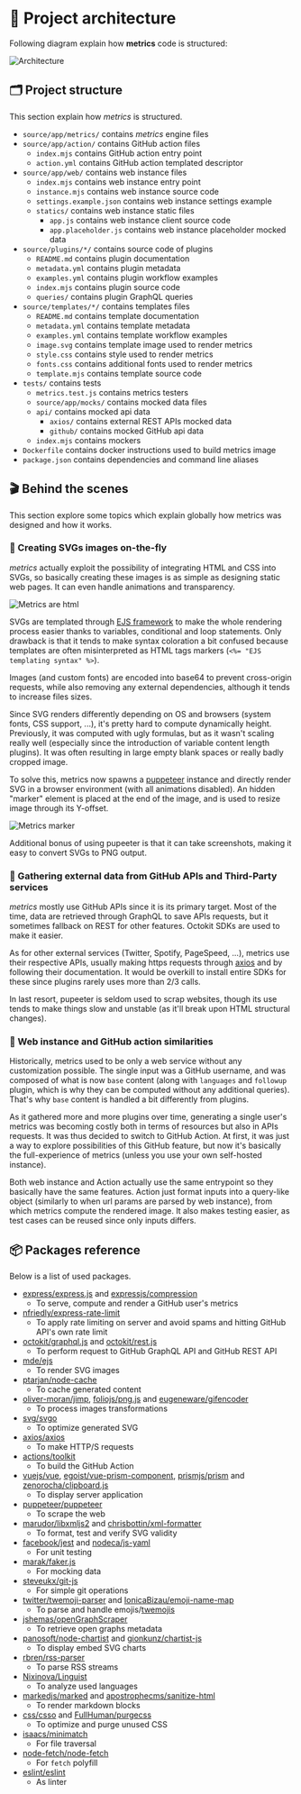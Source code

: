 # 📐 Project architecture

Following diagram explain how **metrics** code is structured:

![Architecture](/.github/architecture.svg)

## 🗂️ Project structure
This section explain how *metrics* is structured.

* `source/app/metrics/` contains *metrics* engine files
* `source/app/action/` contains GitHub action files
  * `index.mjs` contains GitHub action entry point
  * `action.yml` contains GitHub action templated descriptor
* `source/app/web/` contains web instance files
  * `index.mjs` contains web instance entry point
  * `instance.mjs` contains web instance source code
  * `settings.example.json` contains web instance settings example
  * `statics/` contains web instance static files
    * `app.js` contains web instance client source code
    * `app.placeholder.js` contains web instance placeholder mocked data
* `source/plugins/*/` contains source code of plugins
  * `README.md` contains plugin documentation
  * `metadata.yml` contains plugin metadata
  * `examples.yml` contains plugin workflow examples
  * `index.mjs` contains plugin source code
  * `queries/` contains plugin GraphQL queries
* `source/templates/*/` contains templates files
  * `README.md` contains template documentation
  * `metadata.yml` contains template metadata
  * `examples.yml` contains template workflow examples
  * `image.svg` contains template image used to render metrics
  * `style.css` contains style used to render metrics
  * `fonts.css` contains additional fonts used to render metrics
  * `template.mjs` contains template source code
* `tests/` contains tests
  * `metrics.test.js` contains metrics testers
  * `source/app/mocks/` contains mocked data files
  * `api/` contains mocked api data
    * `axios/` contains external REST APIs mocked data
    * `github/` contains mocked GitHub api data
  * `index.mjs` contains mockers
* `Dockerfile` contains docker instructions used to build metrics image
* `package.json` contains dependencies and command line aliases

## 🎬 Behind the scenes

This section explore some topics which explain globally how metrics was designed and how it works.

### 💬 Creating SVGs images on-the-fly

*metrics* actually exploit the possibility of integrating HTML and CSS into SVGs, so basically creating these images is as simple as designing static web pages. It can even handle animations and transparency.

![Metrics are html](/.github/readme/imgs/about_metrics_are_html.png)

SVGs are templated through [EJS framework](https://github.com/mde/ejs) to make the whole rendering process easier thanks to variables, conditional and loop statements. Only drawback is that it tends to make syntax coloration a bit confused because templates are often misinterpreted as HTML tags markers (`<%= "EJS templating syntax" %>`).

Images (and custom fonts) are encoded into base64 to prevent cross-origin requests, while also removing any external dependencies, although it tends to increase files sizes.

Since SVG renders differently depending on OS and browsers (system fonts, CSS support, ...), it's pretty hard to compute dynamically height. Previously, it was computed with ugly formulas, but as it wasn't scaling really well (especially since the introduction of variable content length plugins). It was often resulting in large empty blank spaces or really badly cropped image.

To solve this, metrics now spawns a [puppeteer](https://github.com/puppeteer/puppeteer) instance and directly render SVG in a browser environment (with all animations disabled). An hidden "marker" element is placed at the end of the image, and is used to resize image through its Y-offset.

![Metrics marker](/.github/readme/imgs/about_metrics_marker.png)

Additional bonus of using pupeeter is that it can take screenshots, making it easy to convert SVGs to PNG output.

### 💬 Gathering external data from GitHub APIs and Third-Party services

*metrics* mostly use GitHub APIs since it is its primary target. Most of the time, data are retrieved through GraphQL to save APIs requests, but it sometimes fallback on REST for other features. Octokit SDKs are used to make it easier.

As for other external services (Twitter, Spotify, PageSpeed, ...), metrics use their respective APIs, usually making https requests through [axios](https://github.com/axios/axios) and by following their documentation. It would be overkill to install entire SDKs for these since plugins rarely uses more than 2/3 calls.

In last resort, pupeeter is seldom used to scrap websites, though its use tends to make things slow and unstable (as it'll break upon HTML structural changes).

### 💬 Web instance and GitHub action similarities

Historically, metrics used to be only a web service without any customization possible. The single input was a GitHub username, and was composed of what is now `base` content (along with `languages` and `followup` plugin, which is why they can be computed without any additional queries). That's why `base` content is handled a bit differently from plugins.

As it gathered more and more plugins over time, generating a single user's metrics was becoming costly both in terms of resources but also in APIs requests. It was thus decided to switch to GitHub Action. At first, it was just a way to explore possibilities of this GitHub feature, but now it's basically the full-experience of metrics (unless you use your own  self-hosted instance).

Both web instance and Action actually use the same entrypoint so they basically have the same features.
Action just format inputs into a query-like object (similarly to when url params are parsed by web instance), from which metrics compute the rendered image. It also makes testing easier, as test cases can be reused since only inputs differs.

## 📦 Packages reference

Below is a list of used packages.

* [express/express.js](https://github.com/expressjs/express) and [expressjs/compression](https://github.com/expressjs/compression)
  * To serve, compute and render a GitHub user's metrics
* [nfriedly/express-rate-limit](https://github.com/nfriedly/express-rate-limit)
  * To apply rate limiting on server and avoid spams and hitting GitHub API's own rate limit
* [octokit/graphql.js](https://github.com/octokit/graphql.js/) and [octokit/rest.js](https://github.com/octokit/rest.js)
  * To perform request to GitHub GraphQL API and GitHub REST API
* [mde/ejs](https://github.com/mde/ejs)
  * To render SVG images
* [ptarjan/node-cache](https://github.com/ptarjan/node-cache)
  * To cache generated content
* [oliver-moran/jimp](https://github.com/oliver-moran/jimp), [foliojs/png.js](https://github.com/foliojs/png.js) and [eugeneware/gifencoder](https://github.com/eugeneware/gifencoder)
  * To process images transformations
* [svg/svgo](https://github.com/svg/svgo)
  * To optimize generated SVG
* [axios/axios](https://github.com/axios/axios)
  * To make HTTP/S requests
* [actions/toolkit](https://github.com/actions/toolkit/tree/master)
  * To build the GitHub Action
* [vuejs/vue](https://github.com/vuejs/vue), [egoist/vue-prism-component](https://github.com/egoist/vue-prism-component), [prismjs/prism](https://github.com/prismjs/prism) and [zenorocha/clipboard.js](https://github.com/zenorocha/clipboard.js)
  * To display server application
* [puppeteer/puppeteer](https://github.com/puppeteer/puppeteer)
  * To scrape the web
* [marudor/libxmljs2](https://github.com/marudor/libxmljs2) and [chrisbottin/xml-formatter](https://github.com/chrisbottin/xml-formatter)
  * To format, test and verify SVG validity
* [facebook/jest](https://github.com/facebook/jest) and [nodeca/js-yaml](https://github.com/nodeca/js-yaml)
  * For unit testing
* [marak/faker.js](https://github.com/marak/Faker.js)
  * For mocking data
* [steveukx/git-js](https://github.com/steveukx/git-js)
  * For simple git operations
* [twitter/twemoji-parser](https://github.com/twitter/twemoji-parser) and [IonicaBizau/emoji-name-map](https://github.com/IonicaBizau/emoji-name-map)
  * To parse and handle emojis/[twemojis](https://github.com/twitter/twemoji)
* [jshemas/openGraphScraper](https://github.com/jshemas/openGraphScraper)
  * To retrieve open graphs metadata
* [panosoft/node-chartist](https://github.com/panosoft/node-chartist) and [gionkunz/chartist-js](https://github.com/gionkunz/chartist-js)
  * To display embed SVG charts
* [rbren/rss-parser](https://github.com/rbren/rss-parser)
  * To parse RSS streams
* [Nixinova/Linguist](https://github.com/Nixinova/Linguist)
  * To analyze used languages
* [markedjs/marked](https://github.com/markedjs/marked) and [apostrophecms/sanitize-html](https://github.com/apostrophecms/sanitize-html)
  * To render markdown blocks
* [css/csso](https://github.com/css/csso) and [FullHuman/purgecss](https://github.com/FullHuman/purgecss)
  * To optimize and purge unused CSS
* [isaacs/minimatch](https://github.com/isaacs/minimatch)
  * For file traversal
* [node-fetch/node-fetch](https://github.com/node-fetch/node-fetch)
  * For `fetch` polyfill
* [eslint/eslint](https://github.com/eslint/eslint)
  * As linter
